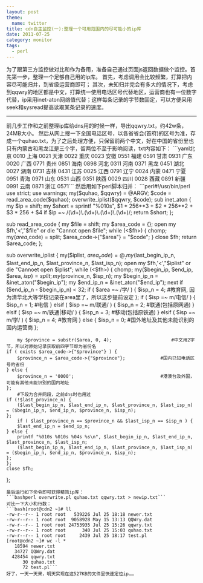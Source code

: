```yaml
---
layout: post
theme:
  name: twitter
title: cdn自主监控(一):整理一个可用范围内的尽可能小的ip库
date: 2011-07-25
category: monitor
tags:
  - perl
---
```


为了跟第三方监控做对比和作为备用，准备自己通过页面js返回数据做个监控。首先第一步，整理一个足够自己用的ip库。
首先，考虑调用会比较频繁，打算把内容尽可能归并，到省级运营商即可；
其次，未知归并完会有多大的情况下，考虑到qqwry的地区都是中文，打算统一使用电话区号代替地区，运营商也有一位数字代替，ip采用inet-aton网络值代替；这样每条记录的字节数固定，可以方便采用seek和sysread提高读取某条记录的速度。
<hr>
前几步工作和之前整理ip库给dns用的时候一样，导出qqwry.txt，约42w条，24MB大小。
然后从网上搜一下全国电话区号，以各省省会(首府)的区号为准，存成一个quhao.txt，为了之后处理方便，只保留前两个中文，好在中国的省份里也只有内蒙古和黑龙江是三个字，留两位不至于影响阅读，txt内容如下：
```yaml北京 0010 
上海 0021
天津 0022
重庆 0023
安徽 0551
福建 0591
甘肃 0931
广东 0020
广西 0771
贵州 0851
海南 0898
河北 0311
河南 0371
黑龙 0451
湖北 0027
湖南 0731
吉林 0431
江苏 0025
江西 0791
辽宁 0024
内蒙 0471
宁夏 0951
青海 0971
山东 0531
山西 0351
陕西 0029
四川 0028
西藏 0891
新疆 0991
云南 0871
浙江 0571```
然后用如下perl脚本归并：
```perl#!/usr/bin/perl
use strict;
use warnings;
my($quhao, $qqwry) = @ARGV;
$code = read_area_code($quhao);
overwrite_iplist($qqwry, $code);
sub inet_aton {
    my $ip = shift;
    my $short = sprintf "%010s", $1 * 256**3 + $2 * 256**2 + $3 * 256 + $4 if $ip =~ /(\d+)\.(\d+)\.(\d+)\.(\d+)/;
    return $short;
};

sub read_area_code {
    my $file = shift;
    my $area_code = {};
    open my $fh,'<',"$file" or die "Cannot open $file";
    while (<$fh>) {
	chomp;
        my($area,$code) = split;
	$area_code->{"$area"} = "$code";
    }
    close $fh;
    return $area_code;
};

sub overwrite_iplist {
    my($iplist, $area_code) = @_;
    my($last_begin_ip_n, $last_end_ip_n, $last_province_n, $last_isp_n);
    open my $fh,'<',"$iplist" or die "Cannoet open $iplist";
    while (<$fh>) {
	chomp;
	my($begin_ip, $end_ip, $area, $isp) = split;
	my($province_n, $isp_n);
	my $begin_ip_n = &inet_aton("$begin_ip");
	my $end_ip_n = &inet_aton("$end_ip");
        next if ($end_ip_n - $begin_ip_n) < 32;
	if ( $area =~ /学/ ) {
	    $isp_n = 4;                                          #教育网, 因为清华北大等学校记录在area里了，所以这步提前设定 
	};
	if ( $isp =~ m/电信/ ) {
	    $isp_n = 1;                                          #电信 
	} elsif ( $isp =~ m/联通/ ) {
            $isp_n = 2;                                          #联通(包括原网通) 
	} elsif ( $isp =~ m/铁通|移动/ ) {
	    $isp_n = 3;                                          #移动(包括原铁通) 
	} elsif ( $isp =~ m/学/ ) {
	    $isp_n = 4;                                          #教育网 
	} else {
	    $isp_n = 0;                                          #国外地址及其他未能识别的国内运营商 
	};

        my $province = substr($area, 0, 4);                      #中文用2字节，所以对原始记录获取前四字节即为省份名
	if ( exists $area_code->{"$province"} ) {
	    $province_n = $area_code->{"$province"};             #国内已知电话区号的省份 
	} else {
	    $province_n = '0000';                                #港澳台及外国，可能有其他未能识别的国内地址 
	};
        #下段为合并网段，之前dns时也用过
	if (!$last_province_n) {
	    ($last_begin_ip_n, $last_end_ip_n, $last_province_n, $last_isp_n) = ($begin_ip_n, $end_ip_n, $province_n, $isp_n);
	};
        if ( $last_province_n == $province_n && $last_isp_n == $isp_n ) {
	    $last_end_ip_n = $end_ip_n;
	} else {
	    printf "%010s %010s %04s %s\n", $last_begin_ip_n, $last_end_ip_n, $last_province_n, $last_isp_n;
	    ($last_begin_ip_n, $last_end_ip_n, $last_province_n, $last_isp_n) = ($begin_ip_n, $end_ip_n, $province_n, $isp_n);
	};
    };
    close $fh;
};
```
最后运行如下命令即可获得精简ip库：
```bashperl overwrite.pl quhao.txt qqwry.txt > newip.txt```
对比一下大小和行数：
```bash[root@cdn2 ~]# ll
-rw-r--r-- 1 root root   539226 Jul 25 18:18 newer.txt
-rw-r--r-- 1 root root  9058928 May 15 13:13 QQWry.dat
-rw-r--r-- 1 root root 24753935 Jul 25 15:26 qqwry.txt
-rw-r--r-- 1 root root      340 Jul 25 15:03 quhao.txt
-rw-r--r-- 1 root root     2439 Jul 25 18:17 test.pl
[root@cdn2 ~]# wc -l *
   18594 newer.txt
   34727 QQWry.dat
  428454 qqwry.txt
      30 quhao.txt
      72 test.pl```
好了，一天一天来，明天实现在这527KB的文件里快速定位ip……
